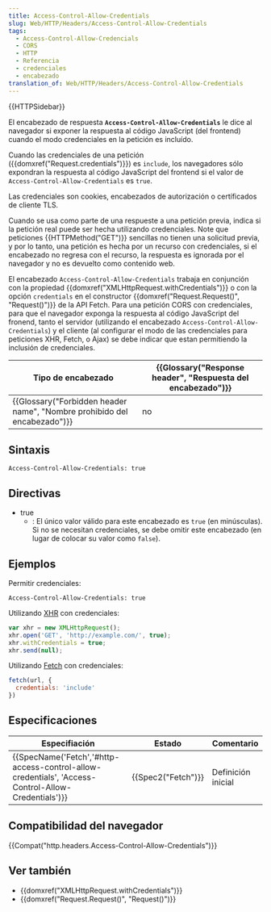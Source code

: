 ```yaml
---
title: Access-Control-Allow-Credentials
slug: Web/HTTP/Headers/Access-Control-Allow-Credentials
tags:
  - Access-Control-Allow-Credencials
  - CORS
  - HTTP
  - Referencia
  - credenciales
  - encabezado
translation_of: Web/HTTP/Headers/Access-Control-Allow-Credentials
---
```

{{HTTPSidebar}}

El encabezado de respuesta **`Access-Control-Allow-Credentials`** le dice al navegador si exponer la respuesta al código JavaScript (del frontend) cuando el modo credenciales en la petición es incluído.

Cuando las credenciales de una petición ({{domxref("Request.credentials")}}) es `include`, los navegadores sólo expondran la respuesta al código JavaScript del frontend si el valor de `Access-Control-Allow-Credentials` es `true`.

Las credenciales son cookies, encabezados de autorización o certíficados de cliente TLS.

Cuando se usa como parte de una respueste a una petición previa, indica si la petición real puede ser hecha utilizando credenciales. Note que peticiones {{HTTPMethod("GET")}} sencillas no tienen una solicitud previa, y por lo tanto, una petición es hecha por un recurso con credenciales, si el encabezado no regresa con el recurso, la respuesta es ignorada por el navegador y no es devuelto como contenido web.

El encabezado `Access-Control-Allow-Credentials` trabaja en conjunción con la propiedad {{domxref("XMLHttpRequest.withCredentials")}} o con la opción `credentials` en el constructor {{domxref("Request.Request()", "Request()")}} de la API Fetch. Para una petición CORS con credenciales, para que el navegador exponga la respuesta al código JavaScript del fronend, tanto el servidor (utilizando el encabezado `Access-Control-Allow-Credentials`) y el cliente (al configurar el modo de las credenciales para peticiones XHR, Fetch, o Ajax) se debe indicar que estan permitiendo la inclusión de credenciales.

| Tipo de encabezado                                                                               | {{Glossary("Response header", "Respuesta del encabezado")}} |
| ------------------------------------------------------------------------------------------------ | -------------------------------------------------------------------------------- |
| {{Glossary("Forbidden header name", "Nombre prohibido del encabezado")}} | no                                                                               |

## Sintaxis

    Access-Control-Allow-Credentials: true

## Directivas

- true
  - : El único valor válido para este encabezado es `true` (en minúsculas). Si no se necesitan credenciales, se debe omitir este encabezado (en lugar de colocar su valor como `false`).

## Ejemplos

Permitir credenciales:

    Access-Control-Allow-Credentials: true

Utilizando [XHR](/es/docs/Web/API/XMLHttpRequest) con credenciales:

```js
var xhr = new XMLHttpRequest();
xhr.open('GET', 'http://example.com/', true);
xhr.withCredentials = true;
xhr.send(null);
```

Utilizando [Fetch](/es/docs/Web/API/Fetch_API) con credenciales:

```js
fetch(url, {
  credentials: 'include'
})
```

## Especificaciones

| Especifiación                                                                                                                        | Estado                   | Comentario         |
| ------------------------------------------------------------------------------------------------------------------------------------ | ------------------------ | ------------------ |
| {{SpecName('Fetch','#http-access-control-allow-credentials', 'Access-Control-Allow-Credentials')}} | {{Spec2("Fetch")}} | Definición inicial |

## Compatibilidad del navegador

{{Compat("http.headers.Access-Control-Allow-Credentials")}}

## Ver también

- {{domxref("XMLHttpRequest.withCredentials")}}
- {{domxref("Request.Request()", "Request()")}}
